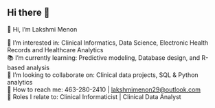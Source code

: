 ## Hi there 👋

👋 Hi, I’m Lakshmi Menon

🧬 I’m interested in: Clinical Informatics, Data Science, Electronic Health Records and Healthcare Analytics  
📚 I’m currently learning: Predictive modeling, Database design, and R-based analysis  
🤝 I’m looking to collaborate on: Clinical data projects, SQL & Python analytics  
📮 How to reach me: 463-280-2410 | [lakshmimenon29@outlook.com](mailto:lakshmimenon29@outlook.com)  
💼 Roles I relate to: Clinical Informaticist | Clinical Data Analyst  




